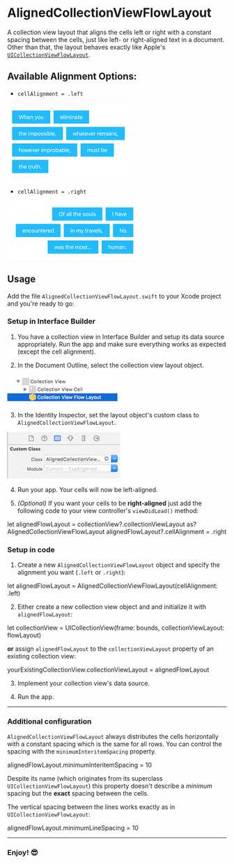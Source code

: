 # AlignedCollectionViewFlowLayout
A collection view layout that aligns the cells left or right with a constant spacing between the cells, just like left- or right-aligned text in a document. Other than that, the layout behaves exactly like Apple's [`UICollectionViewFlowLayout`](https://developer.apple.com/reference/uikit/uicollectionviewflowlayout).

## Available Alignment Options:

* `cellAlignment = .left`

![Example layout for cellAlignment = .left](Docs/Left-aligned-collection-view-layout.png)

* `cellAlignment = .right`

![Example layout for cellAlignment = .right](Docs/Right-aligned-collection-view-layout.png)


## Usage

Add the file `AlignedCollectionViewFlowLayout.swift` to your Xcode project and you're ready to go:

### Setup in Interface Builder

1. You have a collection view in Interface Builder and setup its data source appropriately. Run the app and make sure everything works as expected (except the cell alignment).

2. In the Document Outline, select the collection view layout object.

![Screenshot of the Flow Layout object in Interface Builder](Docs/Screenshot_Interface-Builder_Flow-Layout-Object.png)

3. In the Identity Inspector, set the layout object's custom class to `AlignedCollectionViewFlowLayout`.

![Screenshot: How to set a custom class for the layout object in Interface Builder](Docs/Screenshot_Interface-Builder_Flow-Layout_Custom-Class.png)

4. Run your app. Your cells will now be left-aligned.

5. _(Optional)_ If you want your cells to be **right-aligned** just add the following code to your view controller's `viewDidLoad()` method:

let alignedFlowLayout = collectionView?.collectionViewLayout as? AlignedCollectionViewFlowLayout
alignedFlowLayout?.cellAlignment = .right

### Setup in code

1. Create a new `AlignedCollectionViewFlowLayout` object and specify the alignment you want (`.left` or `.right`):

let alignedFlowLayout = AlignedCollectionViewFlowLayout(cellAlignment: .left)

2. Either create a new collection view object and and initialize it with `alignedFlowLayout`:

let collectionView = UICollectionView(frame: bounds, collectionViewLayout: flowLayout)

**or** assign `alignedFlowLayout` to the `collectionViewLayout` property of an existing collection view:

yourExistingCollectionView.collectionViewLayout = alignedFlowLayout

3. Implement your collection view's data source.

4. Run the app.

---

### Additional configuration

`AlignedCollectionViewFlowLayout` always distributes the cells horizontally with a constant spacing which is the same for all rows. You can control the spacing with the `minimumInteritemSpacing` property.

alignedFlowLayout.minimumInteritemSpacing = 10

Despite its name (which originates from its superclass `UICollectionViewFlowLayout`) this property doesn't describe a _minimum_ spacing but the **exact** spacing between the cells.

The vertical spacing between the lines works exactly as in `UICollectionViewFlowLayout`:

alignedFlowLayout.minimumLineSpacing = 10

---

### Enjoy! 😎
